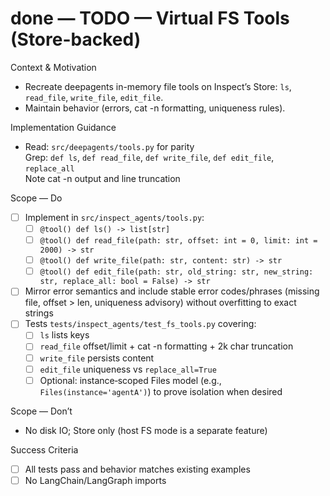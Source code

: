 # done — TODO — Virtual FS Tools (Store-backed)

Context & Motivation
- Recreate deepagents in-memory file tools on Inspect’s Store: `ls`, `read_file`, `write_file`, `edit_file`.
- Maintain behavior (errors, cat -n formatting, uniqueness rules).

Implementation Guidance
- Read: `src/deepagents/tools.py` for parity  
  Grep: `def ls`, `def read_file`, `def write_file`, `def edit_file`, `replace_all`  
  Note cat -n output and line truncation

Scope — Do
- [ ] Implement in `src/inspect_agents/tools.py`:
  - [ ] `@tool() def ls() -> list[str]`
  - [ ] `@tool() def read_file(path: str, offset: int = 0, limit: int = 2000) -> str`
  - [ ] `@tool() def write_file(path: str, content: str) -> str`
  - [ ] `@tool() def edit_file(path: str, old_string: str, new_string: str, replace_all: bool = False) -> str`
- [ ] Mirror error semantics and include stable error codes/phrases (missing file, offset > len, uniqueness advisory) without overfitting to exact strings
- [ ] Tests `tests/inspect_agents/test_fs_tools.py` covering:
  - [ ] `ls` lists keys
  - [ ] `read_file` offset/limit + cat -n formatting + 2k char truncation
  - [ ] `write_file` persists content
  - [ ] `edit_file` uniqueness vs `replace_all=True`
  - [ ] Optional: instance‑scoped Files model (e.g., `Files(instance='agentA')`) to prove isolation when desired

Scope — Don’t
- No disk IO; Store only (host FS mode is a separate feature)

Success Criteria
- [ ] All tests pass and behavior matches existing examples
- [ ] No LangChain/LangGraph imports
